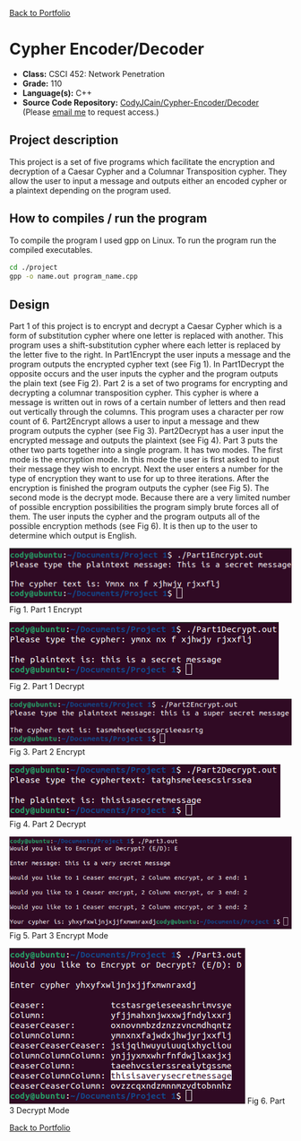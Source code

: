 [Back to Portfolio](./)

Cypher Encoder/Decoder
===============

-   **Class:** CSCI 452: Network Penetration
-   **Grade:** 110
-   **Language(s):** C++
-   **Source Code Repository:** [CodyJCain/Cypher-Encoder/Decoder](https://github.com/CodyJCain/Cypher-Encoder-Decoder)  
    (Please [email me](mailto:cjcain1@csustudent.net?subject=GitHub%20Access) to request access.)

## Project description

This project is a set of five programs which facilitate the encryption and decryption of a Caesar Cypher and a Columnar Transposition cypher. They allow the user to input a message and outputs either an encoded cypher or a plaintext depending on the program used.

## How to compiles / run the program

To compile the program I used gpp on Linux. To run the program run the compiled executables.
```bash
cd ./project
gpp -o name.out program_name.cpp
```

## Design

Part 1 of this project is to encrypt and decrypt a Caesar Cypher which is a form of substitution cypher where one letter is replaced with another. This program uses a shift-substitution cypher where each letter is replaced by the letter five to the right. In Part1Encrypt the user inputs a message and the program outputs the encrypted cypher text (see Fig 1). In Part1Decrypt the opposite occurs and the user inputs the cypher and the program outputs the plain text (see Fig 2). Part 2 is a set of two programs for encrypting and decrypting a columnar transposition cypher. This cypher is where a message is written out in rows of a certain number of letters and then read out vertically through the columns. This program uses a character per row count of 6. Part2Encrypt allows a user to input a message and thew program outputs the cypher (see Fig 3). Part2Decrypt has a user input the encrypted message and outputs the plaintext (see Fig 4). Part 3 puts the other two parts together into a single program. It has two modes. The first mode is the encryption mode. In this mode the user is first asked to input their message they wish to encrypt. Next the user enters a number for the type of encryption they want to use for up to three iterations. After the encryption is finished the program outputs the cypher (see Fig 5). The second mode is the decrypt mode. Because there are a very limited number of possible encryption possibilities the program simply brute forces all of them. The user inputs the cypher and the program outputs all of the possible encryption methods (see Fig 6). It is then up to the user to determine which output is English.

![screenshot](images/Cypher1.png)
Fig 1. Part 1 Encrypt

![screenshot](images/Cypher2.png)
Fig 2. Part 1 Decrypt

![screenshot](images/Cypher3.png)
Fig 3. Part 2 Encrypt

![screenshot](images/Cypher4.png)
Fig 4. Part 2 Decrypt

![screenshot](images/Cypher5.png)
Fig 5. Part 3 Encrypt Mode

![screenshot](images/Cypher6.png)
Fig 6. Part 3 Decrypt Mode

[Back to Portfolio](./)
